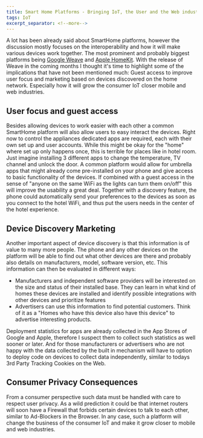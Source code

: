 ```yaml
---
title: Smart Home Platforms - Bringing IoT, the User and the Web industries closer together
tags: IoT
excerpt_separator: <!--more-->
---
```


<!-- Intro
Weave around the corner homekit been there a while so let's look at some implications of a smart home platform besides interoperability
-->
<!-- TODO links homekit and weave -->
A lot has been already said about SmartHome platforms, however the discussion mostly focuses on the interoperability and how it will make various devices work together. The most prominent and probably biggest platforms being [Google Weave](https://developers.google.com/weave/) and [Apple HomeKit](https://www.apple.com/ios/homekit/). With the release of Weave in the coming months I thought it's time to highlight some of the implications that have not been mentioned much: Guest access to improve user focus and marketing based on devices discovered on the home network. Especially how it will grow the consumer IoT closer mobile and web industries.

<!-- User focused Guest access
Quick talk how WiFi can replace the Registration and provide easy to use guest access
-->
## User focus and guest access
<!-- Dedicated Apps suck, each has their own user account and setup/rights management -->
<!-- Imagine a hotel room, the experience as a guest would suck -->
<!-- with a platform the situation could be different through umbrella apps -->
<!-- together with discovery it allows for users to take their preferences with them -->
Besides allowing devices to work easier with each other a common SmartHome platform will also allow users to easy interact the devices. Right now to control the appliances dedicated apps are required, each with their own set up and user accounts. While this might be okay for the "home" where set up only happens once, this is terrible for places like in hotel room. Just imagine installing 3 different apps to change the temperature, TV channel and unlock the door. A common platform would allow for umbrella apps that might already come pre-installed on your phone and give access to basic functionality of the devices. If combined with a guest access in the sense of "anyone on the same WiFi as the lights can turn them on/off" this will improve the usability a great deal. Together with a discovery feature, the phone could automatically send your preferences to the devices as soon as you connect to the hotel WiFi, and thus put the users needs in the center of the hotel experience.

## Device Discovery Marketing
<!-- App store asset management
The platforms will also provide some firmware info and probably even do a firmware update. App and device manufacturers will through the phone get info on the customers hardware and can find clues on usage and possible integrations. This will be competition for companies like DevicePilot and such
-->
<!-- Besides automatic preferences discovery has more value -->
<!-- One can find out what devices are installed, what FW they are running -->
<!-- Helps SW developer and manufacturers to understand their user base -->
<!-- Advertisers might also profit on knowing which devices might be missing in a home -->
Another important aspect of device discovery is that this information is of value to many more people. The phone and any other devices on the platform will be able to find out what other devices are there and probably also details on manufacturers, model, software version, etc. This information can then be evaluated in different ways:

- Manufacturers and independent software providers will be interested on the size and status of their installed base. They can learn in what kind of homes these devices are installed and identify possible integrations with other devices and prioritize features
- Advertisers can use this information to find potential customers. Think of it as a "Homes who have this device also have this device" to advertise interesting products.

Deployment statistics for apps are already collected in the App Stores of Google and Apple, therefore I suspect them to collect such statistics as well sooner or later. And for those manufacturers or advertisers who are not happy with the data collected by the built in mechanism will have to option to deploy code on devices to collect data independently, similar to todays 3rd Party Tracking Cookies on the Web.

## Consumer Privacy Consequences

From a consumer perspective such data must be handled with care to respect user privacy. As a wild prediction it could be that internet routers will soon have a Firewall that forbids certain devices to talk to each other, similar to Ad-Blockers in the Browser. In any case, such a platform will change the business of the consumer IoT and make it grow closer to mobile and web industries.
